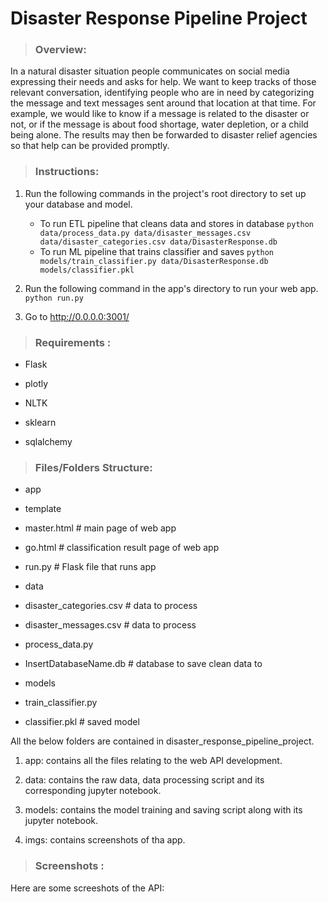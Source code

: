 # Disaster Response Pipeline Project


> ### Overview:
In a natural disaster situation people communicates on social media expressing their needs and asks for help. We want to keep tracks of those relevant conversation, identifying people who are in need by categorizing the message and text messages sent around that location at that time. For example, we would like to know if a message is related to the disaster or not, or if the message is about food shortage, water depletion, or a child being alone. The results may then be forwarded to disaster relief agencies so that help can be provided promptly.


> ### Instructions:
1. Run the following commands in the project's root directory to set up your database and model.

    - To run ETL pipeline that cleans data and stores in database
        `python data/process_data.py data/disaster_messages.csv data/disaster_categories.csv data/DisasterResponse.db`
    - To run ML pipeline that trains classifier and saves
        `python models/train_classifier.py data/DisasterResponse.db models/classifier.pkl`

2. Run the following command in the app's directory to run your web app.
    `python run.py`

3. Go to http://0.0.0.0:3001/


> ### Requirements :

* Flask

* plotly

* NLTK

* sklearn

* sqlalchemy


> ### Files/Folders Structure:

* app

 - template

 - master.html  # main page of web app

 - go.html  # classification result page of web app

* run.py  # Flask file that runs app


* data

 - disaster_categories.csv  # data to process 

 - disaster_messages.csv  # data to process

 - process_data.py

 - InsertDatabaseName.db   # database to save clean data to


* models

 - train_classifier.py

 - classifier.pkl  # saved model 


All the below folders are contained in disaster_response_pipeline_project.

1. app: contains all the files relating to the web API development.

2. data: contains the raw data, data processing script and its corresponding jupyter notebook.

3. models: contains the model training and saving script along with its jupyter notebook.

4. imgs: contains screenshots of tha app.


> ### Screenshots :

Here are some screeshots of the API: